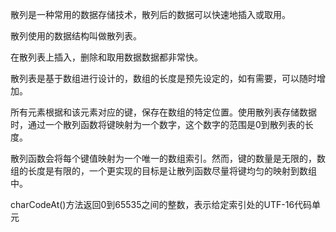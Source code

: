 散列是一种常用的数据存储技术，散列后的数据可以快速地插入或取用。

散列使用的数据结构叫做散列表。

在散列表上插入，删除和取用数据数据都非常快。

散列表是基于数组进行设计的，数组的长度是预先设定的，如有需要，可以随时增加。

所有元素根据和该元素对应的键，保存在数组的特定位置。使用散列表存储数据时，通过一个散列函数将键映射为一个数字，这个数字的范围是0到散列表的长度。

散列函数会将每个键值映射为一个唯一的数组索引。然而，键的数量是无限的，数组的长度是有限的，一个更实现的目标是让散列函数尽量将键均匀的映射到数组中。

charCodeAt()方法返回0到65535之间的整数，表示给定索引处的UTF-16代码单元